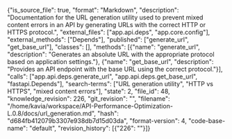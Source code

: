 {"is_source_file": true, "format": "Markdown", "description": "Documentation for the URL generation utility used to prevent mixed content errors in an API by generating URLs with the correct HTTP or HTTPS protocol.", "external_files": ["app.api.deps", "app.core.config"], "external_methods": ["Depends"], "published": ["generate_url", "get_base_url"], "classes": [], "methods": [{"name": "generate_url", "description": "Generates an absolute URL with the appropriate protocol based on application settings."}, {"name": "get_base_url", "description": "Provides an API endpoint with the base URL using the correct protocol."}], "calls": ["app.api.deps.generate_url", "app.api.deps.get_base_url", "fastapi.Depends"], "search-terms": ["URL generation utility", "HTTP vs HTTPS", "mixed content errors"], "state": 2, "file_id": 48, "knowledge_revision": 226, "git_revision": "", "filename": "/home/kavia/workspace/API-Performance-Optimization-L.0.8/docs/url_generation.md", "hash": "d684fb412079b3307e938db7d15d03da", "format-version": 4, "code-base-name": "default", "revision_history": [{"226": ""}]}